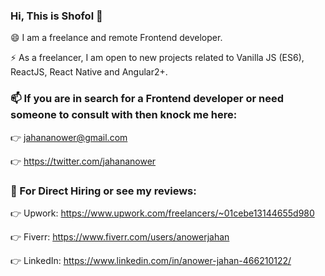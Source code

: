 ### Hi, This is Shofol 👋
😄 I am a freelance and remote Frontend developer. 

⚡ As a freelancer, I am open to new projects related to Vanilla JS (ES6), ReactJS, React Native and Angular2+.

### 📫 If you are in search for a Frontend developer or need someone to consult with then knock me here: 

👉 jahananower@gmail.com

👉 https://twitter.com/jahananower

### 💬 For Direct Hiring or see my reviews:

👉 Upwork: https://www.upwork.com/freelancers/~01cebe13144655d980

👉 Fiverr: https://www.fiverr.com/users/anowerjahan

👉 LinkedIn: https://www.linkedin.com/in/anower-jahan-466210122/

<!--
**Shofol/shofol** is a ✨ _special_ ✨ repository because its `README.md` (this file) appears on your GitHub profile.

Here are some ideas to get you started:

- 🔭 I’m currently working on ...
- 🌱 I’m currently learning ...
- 👯 I’m looking to collaborate on ...
- 🤔 I’m looking for help with ...
- 💬 Ask me about ...
- 
- 😄 Pronouns: ...
- ⚡ Fun fact: ...
-->
